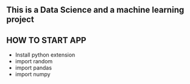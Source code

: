 ## This is a Data Science and a machine learning project

## HOW TO START APP
- Install python extension
- import random
- import pandas
- import numpy